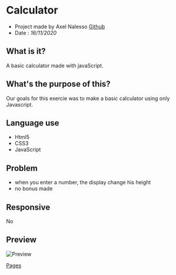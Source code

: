 # Calculator 

- Project made by Axel Nalesso [Github](https://github.com/NalessoAxel)
- Date : *16/11/2020*

## What is it?

A basic calculator made with javaScript.

## What's the purpose of this?

Our goals for this exercie was to make a basic calculator using only Javascript.

## Language use 

- Html5
- CSS3
- JavaScript

## Problem


-  when you enter a number, the display change his height
- no bonus made 
  
## Responsive

No

## Preview
![Preview](./img/preview_calculette_js.pngpreview_calculette_js.png)

[Pages](https://nalessoaxel.github.io/calculator/)